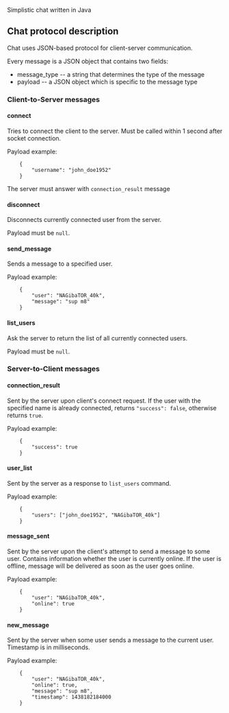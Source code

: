 Simplistic chat written in Java

## Chat protocol description
Chat uses JSON-based protocol for client-server communication. 

Every message is a JSON object that contains two fields:

* message_type -- a string that determines the type of the message
* payload -- a JSON object which is specific to the message type

### Client-to-Server messages
#### connect
Tries to connect the client to the server. Must be called within 1 second after socket connection.

Payload example:

        {
            "username": "john_doe1952"
        }

The server must answer with `connection_result` message

#### disconnect
Disconnects currently connected user from the server. 

Payload must be `null`.

#### send_message
Sends a message to a specified user.

Payload example:

        {
            "user": "NAGibaTOR_40k",
            "message": "sup m8"
        }

#### list_users
Ask the server to return the list of all currently connected users.

Payload must be `null`.

### Server-to-Client messages
#### connection_result
Sent by the server upon client's connect request. If the user with 
the specified name is already connected, returns `"success": false`, otherwise returns `true`.

Payload example:
    
        {
            "success": true
        }

#### user_list
Sent by the server as a response to `list_users` command.

Payload example:

        {
            "users": ["john_doe1952", "NAGibaTOR_40k"]
        }

#### message_sent
Sent by the server upon the client's attempt to send a message to some user. Contains information 
whether the user is currently online. If the user is offline, message will be delivered
as soon as the user goes online.

Payload example:

        {
            "user": "NAGibaTOR_40k",
            "online": true
        }

#### new_message
Sent by the server when some user sends a message to the current user. Timestamp is in milliseconds.

Payload example:

        {
            "user": "NAGibaTOR_40k",
            "online": true,
            "message": "sup m8",
            "timestamp": 1438182184000
        }


